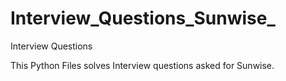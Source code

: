 # Interview_Questions_Sunwise_
Interview Questions


This Python Files solves Interview questions asked for Sunwise.
